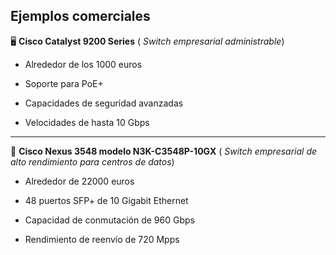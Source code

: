 ## Ejemplos comerciales

🖥️ **Cisco Catalyst 9200 Series**   ( _Switch empresarial administrable_)

- Alrededor de los 1000 euros

- Soporte para PoE+

- Capacidades de seguridad avanzadas

- Velocidades de hasta 10 Gbps

-----------------------------


🔌 **Cisco Nexus 3548 modelo N3K-C3548P-10GX**   ( _Switch empresarial de alto rendimiento para centros de datos_)

- Alrededor de 22000 euros

- 48 puertos SFP+ de 10 Gigabit Ethernet

- Capacidad de conmutación de 960 Gbps

- Rendimiento de reenvío de 720 Mpps
